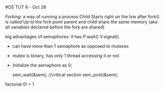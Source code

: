 #OS TUT 6 - Oct 28

*Forking*: a way of running a process
Child Starts right on the line after fork() is called
Up to the fork point parent and child share the same memory (aka all variables declared before the fork are shared)

big advantages of semaphores: it has P:wait() V:signal()
* can have more than 1 semaphore as opposed to mutexes
* mutex is binary, has only 1 thread accessing it or not
* Initialize the semaphore as 0;

	sem_wait(&sem);
	//critical section
	sem_post(&sem);
	
factorial
0! = 1



























